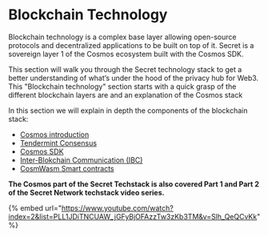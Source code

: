 # Blockchain Technology

Blockchain technology is a complex base layer allowing open-source protocols and decentralized applications to be built on top of it. Secret is a sovereign layer 1 of the Cosmos ecosystem built with the Cosmos SDK.

This section will walk you through the Secret technology stack to get a better understanding of what’s under the hood of the privacy hub for Web3. This "Blockchain technology" section starts with a quick grasp of the different blockchain layers are and an explanation of the Cosmos stack&#x20;

In this section we will explain in depth the components of the blockchain stack:

* [Cosmos introduction](cosmos-basics.md)
* [Tendermint Consensus](tendermint.md)
* [Cosmos SDK](cosmos-sdk.md)
* [Inter-Blokchain Communication (IBC)](ibc.md)
* [CosmWasm Smart contracts](cosmwasm.md)

**The Cosmos part of the Secret Techstack is also covered Part 1 and Part 2 of the Secret Network techstack video series.**

{% embed url="https://www.youtube.com/watch?index=2&list=PLL1JDiTNCUAW_jGFyBjOFAzzTw3zKb3TM&v=Slh_QeQCvKk" %}
